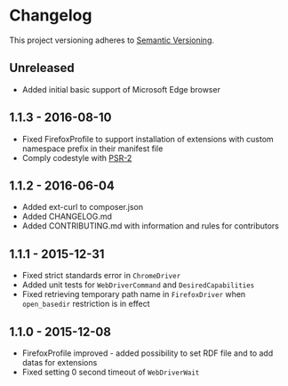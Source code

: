 # Changelog
This project versioning adheres to [Semantic Versioning](http://semver.org/).

## Unreleased
- Added initial basic support of Microsoft Edge browser

## 1.1.3 - 2016-08-10
- Fixed FirefoxProfile to support installation of extensions with custom namespace prefix in their manifest file
- Comply codestyle with [PSR-2](http://www.php-fig.org/psr/psr-2/)

## 1.1.2 - 2016-06-04
- Added ext-curl to composer.json
- Added CHANGELOG.md
- Added CONTRIBUTING.md with information and rules for contributors

## 1.1.1 - 2015-12-31
- Fixed strict standards error in `ChromeDriver`
- Added unit tests for `WebDriverCommand` and `DesiredCapabilities`
- Fixed retrieving temporary path name in `FirefoxDriver` when `open_basedir` restriction is in effect 

## 1.1.0 - 2015-12-08
- FirefoxProfile improved - added possibility to set RDF file and to add datas for extensions
- Fixed setting 0 second timeout of `WebDriverWait`
